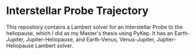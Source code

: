 # Interstellar Probe Trajectory
This repository contains a Lambert solver for an Interstellar Probe to the heliopause, which I did as my Master's thesis using PyKep. It has an Earth-Jupiter, Jupiter-Heliopause, and Earth-Venus, Venus-Jupiter, Jupiter-Heliopause Lambert solver. 
